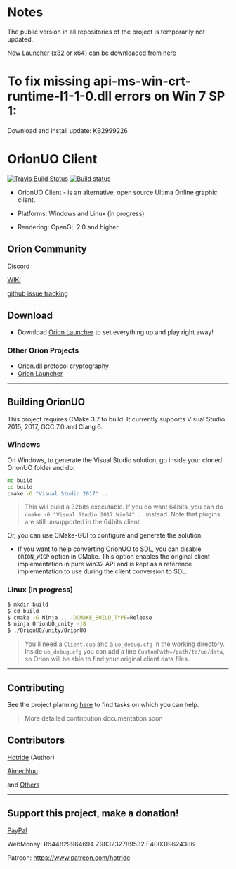 # Notes

The public version in all repositories of the project is temporarily not updated.

[New Launcher (x32 or x64) can be downloaded from here](http://orionuo.online)

# To fix missing api-ms-win-crt-runtime-l1-1-0.dll errors on Win 7 SP 1:

Download and install update: KB2999226

# OrionUO Client

[![Travis Build Status](https://travis-ci.org/Hotride/OrionUO.svg?branch=master)](https://travis-ci.org/Hotride/OrionUO)
[![Build status](https://ci.appveyor.com/api/projects/status/qmd3795itrkiwnr3?svg=true)](https://ci.appveyor.com/project/Hotride/orionuo)


* OrionUO Client - is an alternative, open source Ultima Online graphic client.

* Platforms: Windows and Linux (in progress)

* Rendering: OpenGL 2.0 and higher

## Orion Community

[Discord](https://discord.gg/xSnqcBU8a8)

[WIKI](https://github.com/Hotride/OrionUO/wiki)

[github issue tracking](https://github.com/Hotride/OrionUO/issues)

## Download

* Download [Orion Launcher](http://orionuo.online/Launcher.html) to set everything up and play right away!

### Other Orion Projects

* [Orion.dll](https://github.com/Hotride/OrionDLL) protocol cryptography
* [Orion Launcher](https://github.com/Hotride/OrionLauncher)

--------------

## Building OrionUO

This project requires CMake 3.7 to build. It currently supports Visual Studio 2015, 2017, GCC 7.0 and Clang 6.

### Windows

On Windows, to generate the Visual Studio solution, go inside your cloned OrionUO folder and do:

```bat
md build
cd build
cmake -G "Visual Studio 2017" ..
```

  > This will build a 32bits executable. If you do want 64bits, you can do `cmake -G "Visual Studio 2017 Win64" ..` instead. Note that plugins are still unsupported in the 64bits client.

Or, you can use CMake-GUI to configure and generate the solution.

* If you want to help converting OrionUO to SDL, you can disable `ORION_WISP` option in CMake. This option enables the original client implementation in pure win32 API and is kept as a reference implementation to use during the client conversion to SDL.

### Linux (in progress)

```bash
$ mkdir build
$ cd build
$ cmake -G Ninja .. -DCMAKE_BUILD_TYPE=Release
$ ninja OrionUO_unity -j8
$ ./OrionUO/unity/OrionUO
```

  > You'll need a `Client.cuo` and a `uo_debug.cfg` in the working directory. Inside `uo_debug.cfg` you can add a line `CustomPath=/path/to/uo/data`, so Orion will be able to find your original client data files.



--------------

## Contributing

See the project planning [here](https://github.com/Hotride/OrionUO/projects) to find tasks on which you can help.

  > More detailed contribution documentation soon

## Contributors

[Hotride](https://github.com/Hotride/) (Author)

[AimedNuu](https://github.com/AimedNuu)

and [Others](https://github.com/Hotride/OrionUO/graphs/contributors)

--------------
## Support this project, make a donation!

[PayPal](https://www.paypal.me/Hotride)

WebMoney: R644829964694 Z983232789532 E400319624386

Patreon: https://www.patreon.com/hotride
